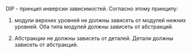 DIP - принцип инверсии зависимостей. Согласно этому принципу:

1. модули верхних уровней не должны зависеть от модулей нижних уровней. Оба типа модулей должны зависеть от абстракций. 

2. Абстракции не должны зависеть от деталей. Детали должны зависеть от абстракций. 